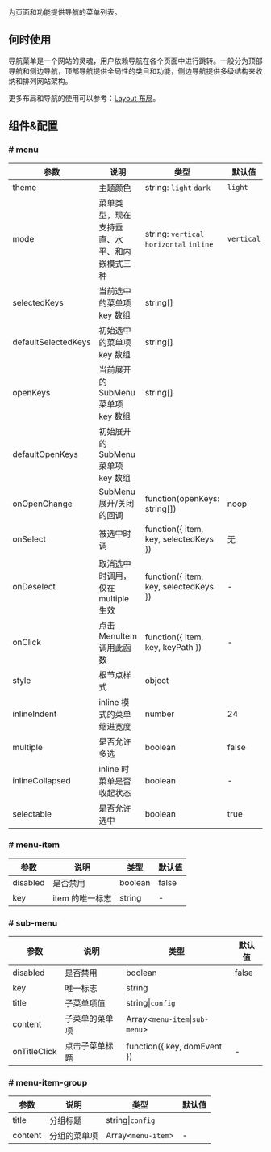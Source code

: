 
为页面和功能提供导航的菜单列表。

## 何时使用

导航菜单是一个网站的灵魂，用户依赖导航在各个页面中进行跳转。一般分为顶部导航和侧边导航，顶部导航提供全局性的类目和功能，侧边导航提供多级结构来收纳和排列网站架构。

更多布局和导航的使用可以参考：[Layout 布局](#/General/Layout)。

## 组件&配置

### # menu

| 参数     | 说明           | 类型     | 默认值       |
|----------|---------------|----------|--------------|
| theme    | 主题颜色 | string: `light` `dark` | `light` |
| mode | 菜单类型，现在支持垂直、水平、和内嵌模式三种 | string: `vertical` `horizontal` `inline` | `vertical` |
| selectedKeys | 当前选中的菜单项 key 数组 | string[] |      |
| defaultSelectedKeys | 初始选中的菜单项 key 数组 | string[] |      |
| openKeys | 当前展开的 SubMenu 菜单项 key 数组 | string[] |  |
| defaultOpenKeys | 初始展开的 SubMenu 菜单项 key 数组 |  |      |
| onOpenChange | SubMenu 展开/关闭的回调 | function(openKeys: string[]) | noop |
| onSelect | 被选中时调 | function({ item, key, selectedKeys }) | 无   |
| onDeselect | 取消选中时调用，仅在 multiple 生效 | function({ item, key, selectedKeys }) | - |
| onClick | 点击 MenuItem 调用此函数  | function({ item, key, keyPath }) | - |
| style | 根节点样式 | object | |
| inlineIndent | inline 模式的菜单缩进宽度 | number | 24 |
| multiple | 是否允许多选 | boolean | false |
| inlineCollapsed | inline 时菜单是否收起状态 | boolean | - |
| selectable | 是否允许选中 | boolean | true |


### # menu-item

| 参数     | 说明           | 类型     | 默认值       |
|----------|----------------|----------|--------------|
| disabled    | 是否禁用 | boolean   |  false  |
| key   | item 的唯一标志 |  string |      -   | 

### # sub-menu

| 参数     | 说明           | 类型     | 默认值       |
|----------|----------------|----------|--------------|
| disabled    | 是否禁用 | boolean   |  false  |
| key | 唯一标志 |  string |  |
| title    | 子菜单项值 | string&#124;`config` |    |
| content | 子菜单的菜单项 | Array<`menu-item`&#124;`sub-menu`> |     |
| onTitleClick | 点击子菜单标题 | function({ key, domEvent }) | - |

### # menu-item-group

| 参数     | 说明           | 类型     | 默认值       |
|----------|----------------|----------|--------------|
| title    | 分组标题       | string&#124;`config` |   |
| content | 分组的菜单项    | Array<`menu-item`> | - |
